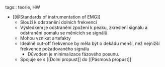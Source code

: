 tags:: teorie, HW

- [[@Standards of instrumentation of EMG]]
	- Slouží k odstranění dolních frekvencí
	- Výsledkem je odstranění zpožení k peaku, zkreslení signálu a odstranění pomalu se měnících se signálů
	- Mohou vznikat artefakty
	- Ideálně cut-off frekvence by měla být o dekádu menší, než nejnižší frekvence požadovaného signálu
		- Důvodem je minimalizace fázového posunu.
	- Spojuje se s [[Dolní propust]] do [[Pásmová propust]]